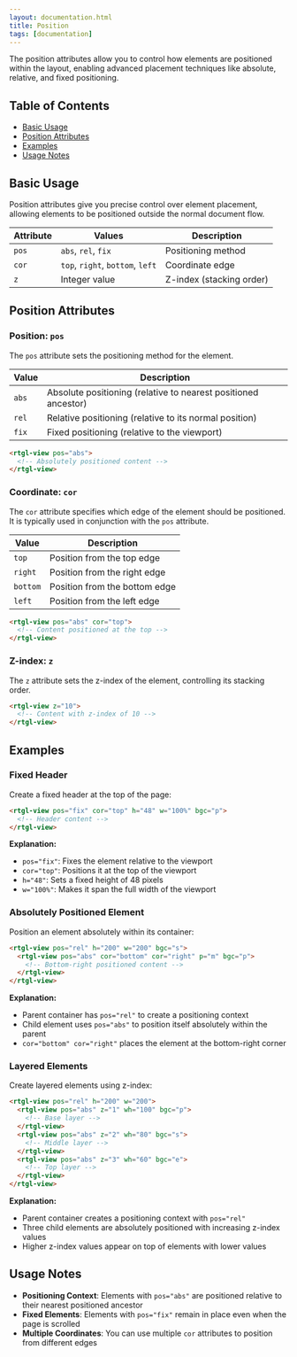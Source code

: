 ```yaml
---
layout: documentation.html
title: Position
tags: [documentation]
---
```


The position attributes allow you to control how elements are positioned within the layout, enabling advanced placement techniques like absolute, relative, and fixed positioning.

## Table of Contents

- [Basic Usage](#basic-usage)
- [Position Attributes](#position-attributes)
- [Examples](#examples)
- [Usage Notes](#usage-notes)

## Basic Usage

Position attributes give you precise control over element placement, allowing elements to be positioned outside the normal document flow.

| Attribute | Values | Description |
|-----------|--------|-------------|
| `pos` | `abs`, `rel`, `fix` | Positioning method |
| `cor` | `top`, `right`, `bottom`, `left` | Coordinate edge |
| `z` | Integer value | Z-index (stacking order) |

## Position Attributes

### Position: `pos`

The `pos` attribute sets the positioning method for the element.

| Value | Description |
|-------|-------------|
| `abs` | Absolute positioning (relative to nearest positioned ancestor) |
| `rel` | Relative positioning (relative to its normal position) |
| `fix` | Fixed positioning (relative to the viewport) |

```html
<rtgl-view pos="abs">
  <!-- Absolutely positioned content -->
</rtgl-view>
```

### Coordinate: `cor`

The `cor` attribute specifies which edge of the element should be positioned. It is typically used in conjunction with the `pos` attribute.

| Value | Description |
|-------|-------------|
| `top` | Position from the top edge |
| `right` | Position from the right edge |
| `bottom` | Position from the bottom edge |
| `left` | Position from the left edge |

```html
<rtgl-view pos="abs" cor="top">
  <!-- Content positioned at the top -->
</rtgl-view>
```

### Z-index: `z`

The `z` attribute sets the z-index of the element, controlling its stacking order.

```html
<rtgl-view z="10">
  <!-- Content with z-index of 10 -->
</rtgl-view>
```

## Examples

### Fixed Header

Create a fixed header at the top of the page:

```html
<rtgl-view pos="fix" cor="top" h="48" w="100%" bgc="p">
  <!-- Header content -->
</rtgl-view>
```

**Explanation:**
- `pos="fix"`: Fixes the element relative to the viewport
- `cor="top"`: Positions it at the top of the viewport
- `h="48"`: Sets a fixed height of 48 pixels
- `w="100%"`: Makes it span the full width of the viewport

### Absolutely Positioned Element

Position an element absolutely within its container:

```html
<rtgl-view pos="rel" h="200" w="200" bgc="s">
  <rtgl-view pos="abs" cor="bottom" cor="right" p="m" bgc="p">
    <!-- Bottom-right positioned content -->
  </rtgl-view>
</rtgl-view>
```

**Explanation:**
- Parent container has `pos="rel"` to create a positioning context
- Child element uses `pos="abs"` to position itself absolutely within the parent
- `cor="bottom" cor="right"` places the element at the bottom-right corner

### Layered Elements

Create layered elements using z-index:

```html
<rtgl-view pos="rel" h="200" w="200">
  <rtgl-view pos="abs" z="1" wh="100" bgc="p">
    <!-- Base layer -->
  </rtgl-view>
  <rtgl-view pos="abs" z="2" wh="80" bgc="s">
    <!-- Middle layer -->
  </rtgl-view>
  <rtgl-view pos="abs" z="3" wh="60" bgc="e">
    <!-- Top layer -->
  </rtgl-view>
</rtgl-view>
```

**Explanation:**
- Parent container creates a positioning context with `pos="rel"`
- Three child elements are absolutely positioned with increasing z-index values
- Higher z-index values appear on top of elements with lower values

## Usage Notes

- **Positioning Context**: Elements with `pos="abs"` are positioned relative to their nearest positioned ancestor
- **Fixed Elements**: Elements with `pos="fix"` remain in place even when the page is scrolled
- **Multiple Coordinates**: You can use multiple `cor` attributes to position from different edges
